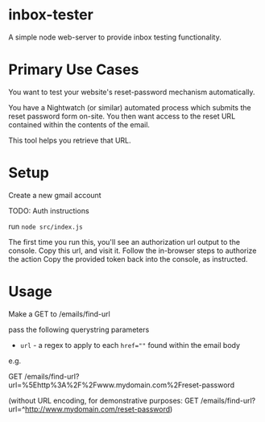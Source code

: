 # inbox-tester

A simple node web-server to provide inbox testing functionality.

# Primary Use Cases

You want to test your website's reset-password mechanism automatically.

You have a Nightwatch (or similar) automated process which submits the reset password form on-site.
You then want access to the reset URL contained within the contents of the email.

This tool helps you retrieve that URL.

# Setup

Create a new gmail account

TODO: Auth instructions

run `node src/index.js`

The first time you run this, you'll see an authorization url output to the console. Copy this url, and visit it.
Follow the in-browser steps to authorize the action
Copy the provided token back into the console, as instructed.

# Usage

Make a GET to /emails/find-url

pass the following querystring parameters

* `url` - a regex to apply to each `href=""` found within the email body

e.g.

GET /emails/find-url?url=%5Ehttp%3A%2F%2Fwww.mydomain.com%2Freset-password

(without URL encoding, for demonstrative purposes: GET /emails/find-url?url=^http://www.mydomain.com/reset-password)